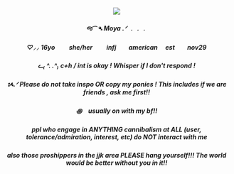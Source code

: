 <h3 align="center">

<p align="center">
<img src=https://i.pinimg.com/736x/12/27/45/1227454c78d6babb4a5ba3fcd5d10164.jpg
</p>

<p align="center">
</p>


<h5 align="center">
 જ⁀➴ Moya  .ᐟ ﹒﹒﹒
          <h5 align="center">
          ♡⸝⸝ 16yo 　　she/her 　　infj　　american 　est　　nov29
           <h5 align="center">
           ᓚ₍ ^. .^₎ c+h / int is okay ! Whisper if I don't respond !
             <h5 align="center">
              ᝰ.ᐟ Please do not take inspo OR copy my ponies ! This includes if we are friends , ask me first!!
               <h5 align="center">
        ꩜　usually on with my bf!!
                 <h5 align="center">
        ppl who engage in ANYTHING cannibalism at ALL (user, tolerance/admiration, interest, etc) do NOT interact with me
                  <h5 align="center">
        also those proshippers in the jjk area PLEASE hang yourself!!! The world would be better without you in it!!


<h5 align="center">
 ‎‎ ‎

</h5>
</p>


